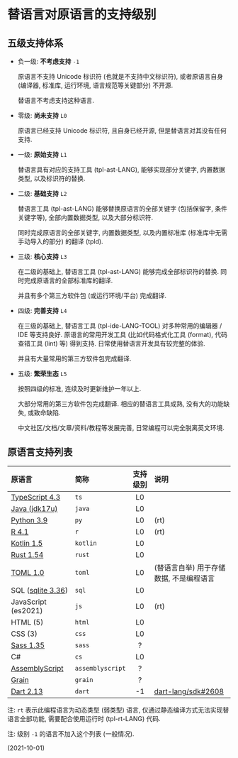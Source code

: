 # 替语言对原语言的支持级别

## 五级支持体系

- 负一级: **不考虑支持** `-1`

  原语言不支持 Unicode 标识符 (也就是不支持中文标识符),
  或者原语言自身 (编译器, 标准库, 运行环境, 语言规范等关键部分) 不开源.

  替语言不考虑支持这种语言.

- 零级: **尚未支持** `L0`

  原语言已经支持 Unicode 标识符, 且自身已经开源,
  但是替语言对其没有任何支持.

- 一级: **原始支持** `L1`

  替语言具有对应的支持工具 (tpl-ast-LANG),
  能够实现部分关键字, 内置数据类型, 以及标识符的替换.

- 二级: **基础支持** `L2`

  替语言工具 (tpl-ast-LANG) 能够替换原语言的全部关键字 (包括保留字, 条件关键字等),
  全部内置数据类型, 以及大部分标识符.

  同时完成原语言的全部关键字, 内置数据类型, 以及内置标准库 (标准库中无需手动导入的部分) 的翻译 (tpld).

- 三级: **核心支持** `L3`

  在二级的基础上, 替语言工具 (tpl-ast-LANG) 能够完成全部标识符的替换.
  同时完成原语言的全部标准库的翻译.

  并且有多个第三方软件包 (或运行环境/平台) 完成翻译.

- 四级: **完善支持** `L4`

  在三级的基础上, 替语言工具 (tpl-ide-LANG-TOOL) 对多种常用的编辑器 / IDE 等支持良好.
  原语言的常用开发工具 (比如代码格式化工具 (format), 代码查错工具 (lint) 等) 得到支持.
  日常使用替语言开发具有较完整的体验.

  并且有大量常用的第三方软件包完成翻译.

- 五级: **繁荣生态** `L5`

  按照四级的标准, 连续及时更新维护一年以上.

  大部分常用的第三方软件包完成翻译.
  相应的替语言工具成熟, 没有大的功能缺失, 或致命缺陷.

  中文社区/文档/文章/资料/教程等发展完善, 日常编程可以完全脱离英文环境.

## 原语言支持列表

| 原语言                                                    | 简称             | 支持级别 | 说明                                                               |
| :-------------------------------------------------------- | :--------------- | :------: | :----------------------------------------------------------------- |
| [TypeScript 4.3](https://github.com/microsoft/TypeScript) | `ts`             |    L0    |                                                                    |
| [Java (jdk17u)](https://github.com/openjdk/jdk17u)        | `java`           |    L0    |                                                                    |
| [Python 3.9](https://www.python.org/)                     | `py`             |    L0    | (rt)                                                               |
| [R 4.1](https://www.r-project.org/)                       | `r`              |    L0    | (rt)                                                               |
| [Kotlin 1.5](https://kotlinlang.org/)                     | `kotlin`         |    L0    |                                                                    |
| [Rust 1.54](https://www.rust-lang.org/)                   | `rust`           |    L0    |                                                                    |
| [TOML 1.0](https://toml.io/)                              | `toml`           |    L0    | (替语言自举) 用于存储数据, 不是编程语言                            |
| SQL ([sqlite 3.36](https://sqlite.org/index.html))        | `sql`            |    L0    |                                                                    |
| JavaScript (es2021)                                       | `js`             |    L0    | (rt)                                                               |
| HTML (5)                                                  | `html`           |    L0    |                                                                    |
| CSS (3)                                                   | `css`            |    L0    |                                                                    |
| [Sass 1.35](https://sass-lang.com/)                       | `sass`           |    ?     |                                                                    |
| C#                                                        | `cs`             |    L0    |                                                                    |
| [AssemblyScript](https://www.assemblyscript.org/)         | `assemblyscript` |    ?     |                                                                    |
| [Grain](https://grain-lang.org/)                          | `grain`          |    ?     |                                                                    |
| [Dart 2.13](https://dart.dev/)                            | `dart`           |    -1    | [dart-lang/sdk#2608](https://github.com/dart-lang/sdk/issues/2608) |

注: `rt` 表示此编程语言为动态类型 (弱类型) 语言,
仅通过静态编译方式无法实现替语言全部功能,
需要配合使用运行时 (tpl-rt-LANG) 代码.

注: 级别 `-1` 的语言不加入这个列表 (一般情况).

(2021-10-01)

